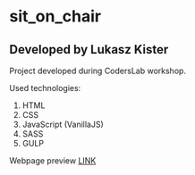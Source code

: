 # sit_on_chair
## Developed by Lukasz Kister

Project developed during CodersLab workshop.

Used technologies:
1. HTML
2. CSS
3. JavaScript (VanillaJS)
4. SASS
5. GULP

Webpage preview [LINK](https://lkister.github.io/sit_on_chair_sass/index.html)
